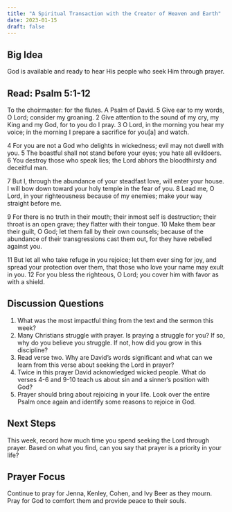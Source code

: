 ```yaml
---
title: "A Spiritual Transaction with the Creator of Heaven and Earth"
date: 2023-01-15
draft: false
---
```


## Big Idea
God is available and ready to hear His people who seek Him through prayer.

## Read: Psalm 5:1-12
To the choirmaster: for the flutes. A Psalm of David.
5 Give ear to my words, O Lord;
    consider my groaning.
2 Give attention to the sound of my cry,
    my King and my God,
    for to you do I pray.
3 O Lord, in the morning you hear my voice;
    in the morning I prepare a sacrifice for you[a] and watch.

4 For you are not a God who delights in wickedness;
    evil may not dwell with you.
5 The boastful shall not stand before your eyes;
    you hate all evildoers.
6 You destroy those who speak lies;
    the Lord abhors the bloodthirsty and deceitful man.

7 But I, through the abundance of your steadfast love,
    will enter your house.
I will bow down toward your holy temple
    in the fear of you.
8 Lead me, O Lord, in your righteousness
    because of my enemies;
    make your way straight before me.

9 For there is no truth in their mouth;
    their inmost self is destruction;
their throat is an open grave;
    they flatter with their tongue.
10 Make them bear their guilt, O God;
    let them fall by their own counsels;
because of the abundance of their transgressions cast them out,
    for they have rebelled against you.

11 But let all who take refuge in you rejoice;
    let them ever sing for joy,
and spread your protection over them,
    that those who love your name may exult in you.
12 For you bless the righteous, O Lord;
    you cover him with favor as with a shield.

## Discussion Questions
1. What was the most impactful thing from the text and the sermon this week?
2. Many Christians struggle with prayer. Is praying a struggle for you? If so, why do
you believe you struggle. If not, how did you grow in this discipline?
3. Read verse two. Why are David’s words significant and what can we learn from
this verse about seeking the Lord in prayer?
4. Twice in this prayer David acknowledged wicked people. What do verses 4-6
and 9-10 teach us about sin and a sinner’s position with God?
5. Prayer should bring about rejoicing in your life. Look over the entire Psalm once
again and identify some reasons to rejoice in God.

## Next Steps
This week, record how much time you spend seeking the Lord through prayer. Based
on what you find, can you say that prayer is a priority in your life?

## Prayer Focus
Continue to pray for Jenna, Kenley, Cohen, and Ivy Beer as they mourn. Pray for God
to comfort them and provide peace to their souls.